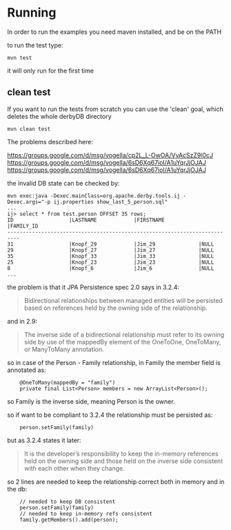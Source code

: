 Running
================================

In order to run the examples you need maven installed, and be on the PATH

to run the test type:
```
mvn test
```
it will only run for the first time

clean test
-------------------------

If you want to run the tests from scratch you can use the 'clean' goal, which deletes the whole derbyDB directory

```
mvn clean test
```

The problems described here:

https://groups.google.com/d/msg/vogella/cp2L_L-OwOA/VvAcSzZ9l0cJ
https://groups.google.com/d/msg/vogella/6sD6Xq67ioI/A1uYqrJjOJAJ
https://groups.google.com/d/msg/vogella/6sD6Xq67ioI/A1uYqrJjOJAJ

the invalid DB state can be checked by:

```
mvn exec:java -Dexec.mainClass=org.apache.derby.tools.ij -Dexec.args="-p ij.properties show_last_5_person.sql"
...
ij> select * from test.person OFFSET 35 rows;
ID                  |LASTNAME            |FIRSTNAME           |FAMILY_ID  
--------------------------------------------------------------------------
31                  |Knopf_29            |Jim_29              |NULL       
29                  |Knopf_27            |Jim_27              |NULL       
35                  |Knopf_33            |Jim_33              |NULL       
25                  |Knopf_23            |Jim_23              |NULL       
8                   |Knopf_6             |Jim_6               |NULL       
...
```

the problem is that it JPA Persistence spec 2.0 says in 3.2.4:
> Bidirectional relationships between managed entities will be persisted based on references held by the owning side of the relationship.

and in 2.9:
> The inverse side of a bidirectional relationship must refer to its owning side by use of the mappedBy element of the OneToOne, OneToMany, or ManyToMany annotation.

so in case of the Person - Family relationship, in Family the member field is annotated as:
```
    @OneToMany(mappedBy = "family")
    private final List<Person> members = new ArrayList<Person>();
```
so Family is the inverse side, meaning Person is the owner.

so if want to be compliant to 3.2.4 the relationship must be persisted as:
```
    person.setFamily(family)
```

but as 3.2.4 states it later:
> It is the developer’s responsibility to keep the in-memory references held on the owning side and those held on the inverse side consistent with each other when they change.

so 2 lines are needed to keep the relationship correct both in memory and in the db:
```
    // needed to keep DB consistent
    person.setFamily(family)
    // needed to keep in-memory refs consistent
    family.getMembers().add(person);
```
